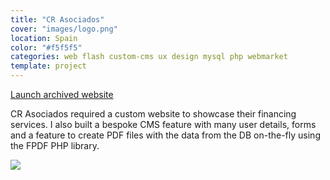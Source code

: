 ```yaml
---
title: "CR Asociados"
cover: "images/logo.png"
location: Spain
color: "#f5f5f5"
categories: web flash custom-cms ux design mysql php webmarket
template: project
---
```


<p class="align-center">
<a class="btn external" role="button" href="http://work.joanmira.com/webs/crasociados/" target="_blank">Launch archived website</a>
</p>

CR Asociados required a custom website to showcase their financing services. I also built a bespoke CMS feature with many user details, forms and a feature to create PDF files with the data from the DB on-the-fly using the FPDF PHP library.

![](/work/crasociados/images/1.png)
